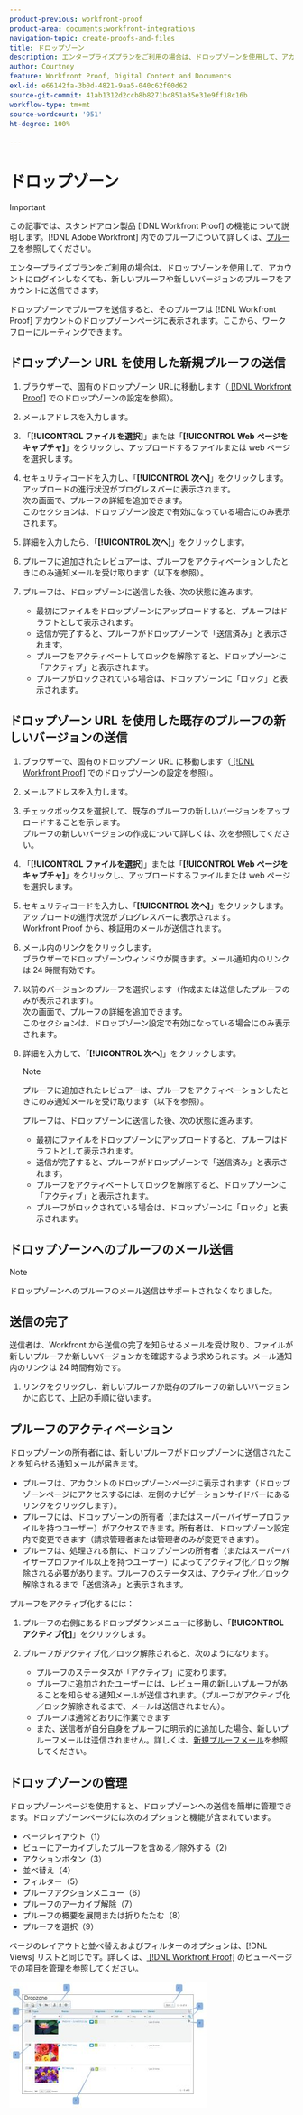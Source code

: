 ```yaml
---
product-previous: workfront-proof
product-area: documents;workfront-integrations
navigation-topic: create-proofs-and-files
title: ドロップゾーン
description: エンタープライズプランをご利用の場合は、ドロップゾーンを使用して、アカウントにログインしなくても、新しいプルーフや新しいバージョンのプルーフをアカウントに送信できます。
author: Courtney
feature: Workfront Proof, Digital Content and Documents
exl-id: e66142fa-3b0d-4821-9aa5-040c62f00d62
source-git-commit: 41ab1312d2ccb8b8271bc851a35e31e9ff18c16b
workflow-type: tm+mt
source-wordcount: '951'
ht-degree: 100%

---
```


# ドロップゾーン

>[!IMPORTANT]
>
>この記事では、スタンドアロン製品 [!DNL Workfront Proof] の機能について説明します。[!DNL Adobe Workfront] 内でのプルーフについて詳しくは、[プルーフ](../../../review-and-approve-work/proofing/proofing.md)を参照してください。

エンタープライズプランをご利用の場合は、ドロップゾーンを使用して、アカウントにログインしなくても、新しいプルーフや新しいバージョンのプルーフをアカウントに送信できます。

ドロップゾーンでプルーフを送信すると、そのプルーフは [!DNL Workfront Proof] アカウントのドロップゾーンページに表示されます。ここから、ワークフローにルーティングできます。

## ドロップゾーン URL を使用した新規プルーフの送信

1. ブラウザーで、固有のドロップゾーン URLに移動します（[ [!DNL Workfront Proof]](../../../workfront-proof/wp-acct-admin/account-settings/configure-dropzone-in-wp.md) でのドロップゾーンの設定を参照）。
1. メールアドレスを入力します。
1. 「**[!UICONTROL ファイルを選択]**」または「**[!UICONTROL Web ページをキャプチャ]**」をクリックし、アップロードするファイルまたは web ページを選択します。

1. セキュリティコードを入力し、「**[!UICONTROL 次へ]**」をクリックします。\
   アップロードの進行状況がプログレスバーに表示されます。\
   次の画面で、プルーフの詳細を追加できます。\
   このセクションは、ドロップゾーン設定で有効になっている場合にのみ表示されます。

1. 詳細を入力したら、「**[!UICONTROL 次へ]**」をクリックします。
1. プルーフに追加されたレビュアーは、プルーフをアクティベーションしたときにのみ通知メールを受け取ります（以下を参照）。
1. プルーフは、ドロップゾーンに送信した後、次の状態に進みます。

   * 最初にファイルをドロップゾーンにアップロードすると、プルーフはドラフトとして表示されます。
   * 送信が完了すると、プルーフがドロップゾーンで「送信済み」と表示されます。
   * プルーフをアクティベートしてロックを解除すると、ドロップゾーンに「アクティブ」と表示されます。
   * プルーフがロックされている場合は、ドロップゾーンに「ロック」と表示されます。

## ドロップゾーン URL を使用した既存のプルーフの新しいバージョンの送信

1. ブラウザーで、固有のドロップゾーン URL に移動します（[ [!DNL Workfront Proof]](../../../workfront-proof/wp-acct-admin/account-settings/configure-dropzone-in-wp.md) でのドロップゾーンの設定を参照）。
1. メールアドレスを入力します。
1. チェックボックスを選択して、既存のプルーフの新しいバージョンをアップロードすることを示します。\
   プルーフの新しいバージョンの作成について詳しくは、次を参照してください。
1. 「**[!UICONTROL ファイルを選択]**」または「**[!UICONTROL Web ページをキャプチャ]**」をクリックし、アップロードするファイルまたは web ページを選択します。

1. セキュリティコードを入力し、「**[!UICONTROL 次へ]**」をクリックします。\
   アップロードの進行状況がプログレスバーに表示されます。\
   Workfront Proof から、検証用のメールが送信されます。

1. メール内のリンクをクリックします。\
   ブラウザーでドロップゾーンウィンドウが開きます。メール通知内のリンクは 24 時間有効です。
1. 以前のバージョンのプルーフを選択します（作成または送信したプルーフのみが表示されます）。\
   次の画面で、プルーフの詳細を追加できます。\
   このセクションは、ドロップゾーン設定で有効になっている場合にのみ表示されます。

1. 詳細を入力して、「**[!UICONTROL 次へ]**」をクリックします。

   >[!NOTE]
   >
   >プルーフに追加されたレビュアーは、プルーフをアクティベーションしたときにのみ通知メールを受け取ります（以下を参照）。

   プルーフは、ドロップゾーンに送信した後、次の状態に進みます。

   * 最初にファイルをドロップゾーンにアップロードすると、プルーフはドラフトとして表示されます。
   * 送信が完了すると、プルーフがドロップゾーンで「送信済み」と表示されます。
   * プルーフをアクティベートしてロックを解除すると、ドロップゾーンに「アクティブ」と表示されます。
   * プルーフがロックされている場合は、ドロップゾーンに「ロック」と表示されます。

## ドロップゾーンへのプルーフのメール送信

>[!NOTE]
>
>ドロップゾーンへのプルーフのメール送信はサポートされなくなりました。


## 送信の完了

送信者は、Workfront から送信の完了を知らせるメールを受け取り、ファイルが新しいプルーフか新しいバージョンかを確認するよう求められます。メール通知内のリンクは 24 時間有効です。

1. リンクをクリックし、新しいプルーフか既存のプルーフの新しいバージョンかに応じて、上記の手順に従います。

## プルーフのアクティベーション

ドロップゾーンの所有者には、新しいプルーフがドロップゾーンに送信されたことを知らせる通知メールが届きます。

* プルーフは、アカウントのドロップゾーンページに表示されます（ドロップゾーンページにアクセスするには、左側のナビゲーションサイドバーにあるリンクをクリックします）。
* プルーフには、ドロップゾーンの所有者（またはスーパーバイザープロファイルを持つユーザー）がアクセスできます。所有者は、ドロップゾーン設定内で変更できます（請求管理者または管理者のみが変更できます）。
* プルーフは、処理される前に、ドロップゾーンの所有者（またはスーパーバイザープロファイル以上を持つユーザー）によってアクティブ化／ロック解除される必要があります。プルーフのステータスは、アクティブ化／ロック解除されるまで「送信済み」と表示されます。

プルーフをアクティブ化するには：

1. プルーフの右側にあるドロップダウンメニューに移動し、「**[!UICONTROL アクティブ化]**」をクリックします。
1. プルーフがアクティブ化／ロック解除されると、次のようになります。

   * プルーフのステータスが「アクティブ」に変わります。
   * プルーフに追加されたユーザーには、レビュー用の新しいプルーフがあることを知らせる通知メールが送信されます。（プルーフがアクティブ化／ロック解除されるまで、メールは送信されません）。
   * プルーフは通常どおりに作業できます
   * また、送信者が自分自身をプルーフに明示的に追加した場合、新しいプルーフメールは送信されません。詳しくは、[新規プルーフメール](../../../workfront-proof/wp-emailsntfctns/proof-notifications-and-reminders/new-proof-email.md)を参照してください。

## ドロップゾーンの管理

ドロップゾーンページを使用すると、ドロップゾーンへの送信を簡単に管理できます。ドロップゾーンページには次のオプションと機能が含まれています。

* ページレイアウト（1）
* ビューにアーカイブしたプルーフを含める／除外する（2）
* アクションボタン（3）
* 並べ替え（4）
* フィルター（5）
* プルーフアクションメニュー（6）
* プルーフのアーカイブ解除（7）
* プルーフの概要を展開または折りたたむ（8）
* プルーフを選択（9）

ページのレイアウトと並べ替えおよびフィルターのオプションは、[!DNL Views] リストと同じです。詳しくは、[ [!DNL Workfront Proof]](../../../workfront-proof/wp-work-proofsfiles/manage-your-work/manage-items-on-views-page.md) のビューページでの項目を管理を参照してください。

![New_Dropzone_design__Feb_2013_.jpg](assets/new-dropzone-design--feb-2013--350x224.jpg)
